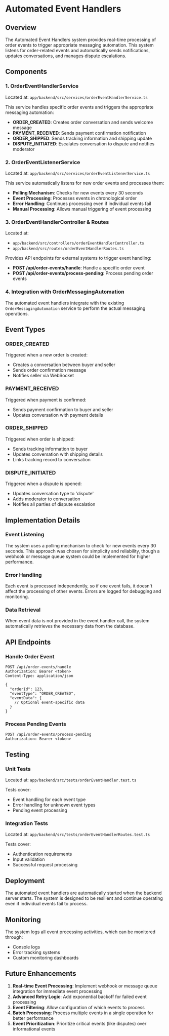 # Automated Event Handlers

## Overview

The Automated Event Handlers system provides real-time processing of order events to trigger appropriate messaging automation. This system listens for order-related events and automatically sends notifications, updates conversations, and manages dispute escalations.

## Components

### 1. OrderEventHandlerService

Located at: `app/backend/src/services/orderEventHandlerService.ts`

This service handles specific order events and triggers the appropriate messaging automation:

- **ORDER_CREATED**: Creates order conversation and sends welcome message
- **PAYMENT_RECEIVED**: Sends payment confirmation notification
- **ORDER_SHIPPED**: Sends tracking information and shipping update
- **DISPUTE_INITIATED**: Escalates conversation to dispute and notifies moderator

### 2. OrderEventListenerService

Located at: `app/backend/src/services/orderEventListenerService.ts`

This service automatically listens for new order events and processes them:

- **Polling Mechanism**: Checks for new events every 30 seconds
- **Event Processing**: Processes events in chronological order
- **Error Handling**: Continues processing even if individual events fail
- **Manual Processing**: Allows manual triggering of event processing

### 3. OrderEventHandlerController & Routes

Located at:
- `app/backend/src/controllers/orderEventHandlerController.ts`
- `app/backend/src/routes/orderEventHandlerRoutes.ts`

Provides API endpoints for external systems to trigger event handling:

- **POST /api/order-events/handle**: Handle a specific order event
- **POST /api/order-events/process-pending**: Process pending order events

### 4. Integration with OrderMessagingAutomation

The automated event handlers integrate with the existing `OrderMessagingAutomation` service to perform the actual messaging operations.

## Event Types

### ORDER_CREATED
Triggered when a new order is created:
- Creates a conversation between buyer and seller
- Sends order confirmation message
- Notifies seller via WebSocket

### PAYMENT_RECEIVED
Triggered when payment is confirmed:
- Sends payment confirmation to buyer and seller
- Updates conversation with payment details

### ORDER_SHIPPED
Triggered when order is shipped:
- Sends tracking information to buyer
- Updates conversation with shipping details
- Links tracking record to conversation

### DISPUTE_INITIATED
Triggered when a dispute is opened:
- Updates conversation type to 'dispute'
- Adds moderator to conversation
- Notifies all parties of dispute escalation

## Implementation Details

### Event Listening
The system uses a polling mechanism to check for new events every 30 seconds. This approach was chosen for simplicity and reliability, though a webhook or message queue system could be implemented for higher performance.

### Error Handling
Each event is processed independently, so if one event fails, it doesn't affect the processing of other events. Errors are logged for debugging and monitoring.

### Data Retrieval
When event data is not provided in the event handler call, the system automatically retrieves the necessary data from the database.

## API Endpoints

### Handle Order Event
```
POST /api/order-events/handle
Authorization: Bearer <token>
Content-Type: application/json

{
  "orderId": 123,
  "eventType": "ORDER_CREATED",
  "eventData": {
    // Optional event-specific data
  }
}
```

### Process Pending Events
```
POST /api/order-events/process-pending
Authorization: Bearer <token>
```

## Testing

### Unit Tests
Located at: `app/backend/src/tests/orderEventHandler.test.ts`

Tests cover:
- Event handling for each event type
- Error handling for unknown event types
- Pending event processing

### Integration Tests
Located at: `app/backend/src/tests/orderEventHandlerRoutes.test.ts`

Tests cover:
- Authentication requirements
- Input validation
- Successful request processing

## Deployment

The automated event handlers are automatically started when the backend server starts. The system is designed to be resilient and continue operating even if individual events fail to process.

## Monitoring

The system logs all event processing activities, which can be monitored through:
- Console logs
- Error tracking systems
- Custom monitoring dashboards

## Future Enhancements

1. **Real-time Event Processing**: Implement webhook or message queue integration for immediate event processing
2. **Advanced Retry Logic**: Add exponential backoff for failed event processing
3. **Event Filtering**: Allow configuration of which events to process
4. **Batch Processing**: Process multiple events in a single operation for better performance
5. **Event Prioritization**: Prioritize critical events (like disputes) over informational events